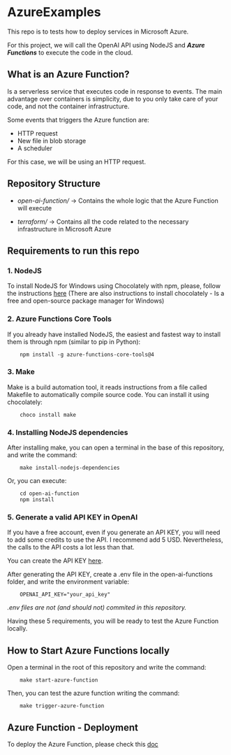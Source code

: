 # AzureExamples
This repo is to tests how to deploy services in Microsoft Azure. 

For this project, we will call the OpenAI API using NodeJS and ***Azure Functions*** to execute the code in the cloud.

## What is an Azure Function?

Is a serverless service that executes code in response to events. The main advantage over containers is simplicity, due to you only take care of your code, and not the container infrastructure.

Some events that triggers the Azure function are:

- HTTP request
- New file in blob storage
- A scheduler

For this case, we will be using an HTTP request.

## Repository Structure

- *open-ai-function/* -> Contains the whole logic that the Azure Function will execute

- *terraform/* -> Contains all the code related to the necessary infrastructure in Microsoft Azure

## Requirements to run this repo

### 1. NodeJS

To install NodeJS for Windows using Chocolately with npm, please, follow the instructions [here](https://nodejs.org/en/download) (There are also instructions to install chocolately - Is a free and open-source package manager for Windows)


### 2. Azure Functions Core Tools

If you already have installed NodeJS, the easiest and fastest way to install them is through npm (similar to pip in Python):

        npm install -g azure-functions-core-tools@4

### 3. Make

Make is a build automation tool, it reads instructions from a file called Makefile to automatically compile source code. You can install it using chocolately:

        choco install make

### 4. Installing NodeJS dependencies

After installing make, you can open a terminal in the base of this repository, and write the command:

        make install-nodejs-dependencies

Or, you can execute:

        cd open-ai-function
        npm install

### 5. Generate a valid API KEY in OpenAI

If you have a free account, even if you generate an API KEY, you will need to add some credits to use the API. I recommend add 5 USD. Nevertheless, the calls to the API costs a lot less than that.

You can create the API KEY [here](https://platform.openai.com/account/api-keys).

After generating the API KEY, create a .env file in the open-ai-functions folder, and write the environment variable:

        OPENAI_API_KEY="your_api_key"

*.env files are not (and should not) commited in this repository.*

Having these 5 requirements, you will be ready to test the Azure Function locally.

## How to Start Azure Functions locally

Open a terminal in the root of this repository and write the command:

        make start-azure-function

Then, you can test the azure function writing the command:

        make trigger-azure-function

## Azure Function - Deployment 

To deploy the Azure Function, please check this [doc](/terraform/README.md)